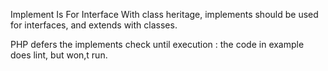 Implement Is For Interface
With class heritage, implements should be used for interfaces, and extends with classes.

PHP defers the implements check until execution : the code in example does lint, but won,t run.

<?php

class x {}

interface y {}

// This is wrong
class z implements x {}

?>
